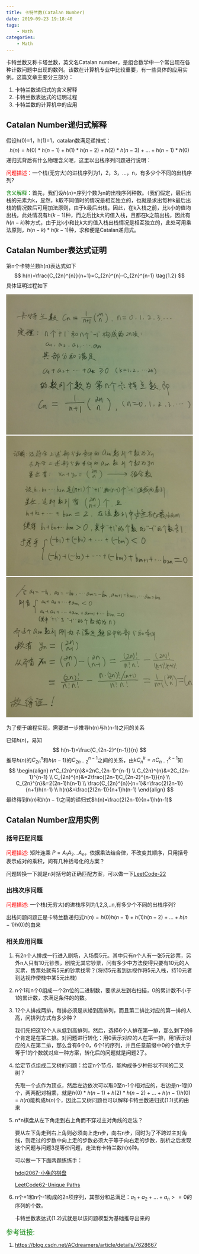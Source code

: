 ```yaml
---
title: 卡特兰数(Catalan Number)
date: 2019-09-23 19:18:40
tags:
    - Math
categories:
	- Math
---
```


卡特兰数又称卡塔兰数，英文名Catalan number，是组合数学中一个常出现在各种计数问题中出现的数列。该数在计算机专业中比较重要，有一些具体的应用实例。这篇文章主要分三部分：

1. 卡特兰数递归式的含义解释
2. 卡特兰数表达式的证明过程
3. 卡特兰数的计算机中的应用

## Catalan Number递归式解释

假设h(0)=1，h(1)=1，catalan数满足递推式：
$$
h(n) = h(0)*h(n-1) + h(1)*h(n-2) + h(2)*h(n-3) + ... +h(n-1)*h(0) \tag{1.1}
$$
递归式背后有什么物理含义呢，这里以出栈序列问题进行说明：

<font color='red'>问题描述：</font>一个栈(无穷大)的进栈序列为1，2，3，…，n，有多少个不同的出栈序列?

<font color='green'>含义解释：</font>首先，我们设$h(n)$=序列个数为n的出栈序列种数。（我们假定，最后出栈的元素为k，显然，k取不同值时的情况是相互独立的，也就是求出每种k最后出栈的情况数后可用加法原则，由于k最后出栈，因此，在k入栈之前，比k小的值均出栈，此处情况有$h(k-1)$种，而之后比k大的值入栈，且都在k之前出栈，因此有$h(n-k)$种方式，由于比k小和比k大的值入栈出栈情况是相互独立的，此处可用乘法原则，$h(n-k)*h(k-1)$种，求和便是Catalan递归式。

## Catalan Number表达式证明

第n个卡特兰数h(n)表达式如下
$$
h(n)=\frac{C_{2n}^{n}}{n+1}=C_{2n}^{n}-C_{2n}^{n-1} \tag{1.2}
$$
具体证明过程如下

<div align="center">
    <img src="/images/catalan1.jpeg">
</div>

<div align="center">
    <img src="/images/catalan2.jpeg">
</div>

<div align="center">
    <img src="/images/catalan3.jpeg">
</div>

为了便于编程实现，需要进一步推导h(n)与h(n-1)之间的关系

已知$h(n)$，易知
$$
h(n-1)=\frac{C_{2n-2}^{n-1}}{n}
$$
推导$h(n)$的$C_{2n}^{n}$和$h(n-1)$的$C_{2n-2}^{n-1}$之间的关系，由$kC_{n}^{k}=nC_{n-1}^{k-1}$知
$$
\begin{align}
n*C_{2n}^{n}&=2nC_{2n-1}^{n-1} \\
C_{2n}^{n}&=2C_{2n-1}^{n-1} \\
C_{2n}^{n}&=2\frac{(2n-1)C_{2n-2}^{n-1}}{n} \\
C_{2n}^{n}&=2(2n-1)h(n-1) \\
\frac{C_{2n}^{n}}{n+1}&=\frac{2(2n-1)}{n+1}h(n-1) \\
h(n)&=\frac{2(2n-1)}{n+1}h(n-1)
\end{align}
$$
最终得到$h(n)$和$h(n-1)$之间的递归式$h(n)=\frac{2(2n-1)}{n+1}h(n-1)$

## Catalan Number应用实例

### 括号匹配问题

<font color='red'>问题描述: </font>矩阵连乘 $P=A_1A_2...A_n$，依据乘法结合律，不改变其顺序，只用括号表示成对的乘积，问有几种括号化的方案？

问题转换一下就是n对括号的正确匹配方案，可以做一下[LeetCode-22](https://leetcode.com/problems/generate-parentheses/)

### 出栈次序问题

<font color='red'>问题描述: </font>一个栈(无穷大)的进栈序列为1,2,3,..n,有多少个不同的出栈序列?

出栈问题问题正是卡特兰数递归式$h(n)=h(0)h(n-1)+h(1)h(n-2)+...+h(n-1)h(0)$的由来

### 相关应用问题

1. 有2n个人排成一行进入剧场，入场费5元。其中只有n个人有一张5元钞票，另外n人只有10元钞票，剧院无其它钞票，问有多少中方法使得只要有10元的人买票，售票处就有5元的钞票找零？(将持5元者到达视作将5元入栈，持10元者到达视作使栈中某5元出栈)

2. n个1和n个0组成一个2n位的二进制数，要求从左到右扫描，0的累计数不小于1的累计数，求满足条件的的数。

3. 12个人排成两排，每排必须是从矮到高排列，而且第二排比对应的第一排的人高，问排列方式有多少种？

   我们先把这12个人从低到高排列，然后，选择6个人排在第一排，那么剩下的6个肯定是在第二排。对问题进行转化：用0表示对应的人在第一排，用1表示对应的人在第二排，那么含有6个0，6个1的序列，并且任意前缀中0的个数大于等于1的个数就对应一种方案，转化后的问题就是问题2了。

4. 给定节点组成二叉树的问题：给定n个节点，能构成多少种形状不同的二叉树？

   先取一个点作为顶点，然后左边依次可以取0至n-1个相对应的，右边是n-1到0个，两两配对相乘，就是$h(0)*h(n-1) + h(2)*h(n-2) + ... + h(n-1)h(0)=h(n)$能构成$h(n)$个，因此二叉树问题也可以解释卡特兰数递归式(1.1)式的由来

5. n\*n棋盘从左下角走到右上角而不穿过主对角线的走法？

   要从左下角走到右上角则必须向上走n步，向右n步，同时为了不跨过主对角线，则走过的步数中向上走的步数必须大于等于向右走的步数，剖析之后发现这个问题与问题3是等价问题，走法有卡特兰数$h(n)$种。

   可以做一下下面两题练练手：

   [hdoj2067-小兔的棋盘](http://acm.hdu.edu.cn/showproblem.php?pid=2067)

   [LeetCode62-Unique Paths](https://leetcode.com/problems/unique-paths/)

6. n个+1和n个-1构成的2n项序列，其部分和总满足：$a_1+a_2+...+a_n>=0$的序列的个数。

   卡特兰数表达式(1.2)式就是以该问题模型为基础推导出来的



<font color="green" size=4>参考链接:</font>

1. https://blog.csdn.net/ACdreamers/article/details/7628667



